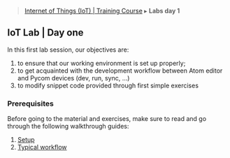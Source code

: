 > [Internet of Things (IoT) | Training Course](1-lab-day-1.md) ▸ **Labs day 1**

## IoT Lab | Day one
In this first lab session, our objectives are:
1. to ensure that our working environment is set up properly;
2. to get acquainted with the development workflow between Atom editor and Pycom devices (dev, run, sync, ...)
2. to modify snippet code provided through first simple exercises

### Prerequisites
Before going to the material and exercises, make sure to read and go through the following walkthrough guides:

1. [Setup](setup.md)
2. [Typical workflow](workflow.md)
